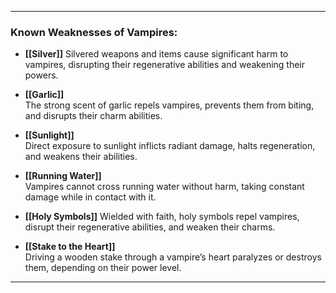 
---

### Known Weaknesses of Vampires:

- **[[Silver]]**
  Silvered weapons and items cause significant harm to vampires, disrupting their regenerative abilities and weakening their powers.

- **[[Garlic]]**  
  The strong scent of garlic repels vampires, prevents them from biting, and disrupts their charm abilities.

- **[[Sunlight]]**  
  Direct exposure to sunlight inflicts radiant damage, halts regeneration, and weakens their abilities.

- **[[Running Water]]**  
  Vampires cannot cross running water without harm, taking constant damage while in contact with it.

- **[[Holy Symbols]]**
  Wielded with faith, holy symbols repel vampires, disrupt their regenerative abilities, and weaken their charms.

- **[[Stake to the Heart]]**  
  Driving a wooden stake through a vampire’s heart paralyzes or destroys them, depending on their power level.

---

